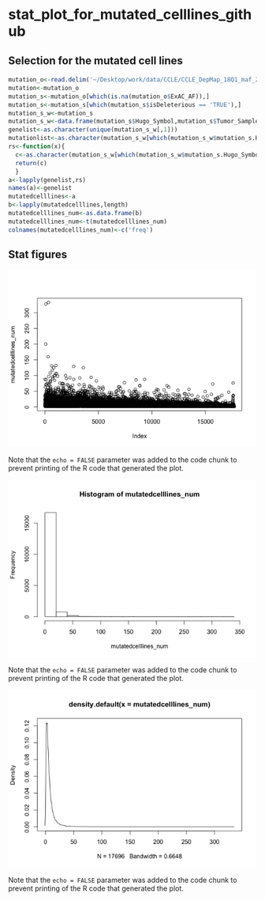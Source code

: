 stat\_plot\_for\_mutated\_celllines\_github
================

Selection for the mutated cell lines
------------------------------------

``` r
mutation_o<-read.delim('~/Desktop/work/data/CCLE/CCLE_DepMap_18Q1_maf_20180207 (1).txt')
mutation<-mutation_o
mutation_s<-mutation_o[which(is.na(mutation_o$ExAC_AF)),]
mutation_s<-mutation_s[which(mutation_s$isDeleterious == 'TRUE'),]
mutation_s_w<-mutation_s
mutation_s_w<-data.frame(mutation_s$Hugo_Symbol,mutation_s$Tumor_Sample_Barcode)
genelist<-as.character(unique(mutation_s_w[,1]))
mutationlist<-as.character(mutation_s_w[which(mutation_s_w$mutation_s.Hugo_Symbol=='MTOR'),2])
rs<-function(x){
  c<-as.character(mutation_s_w[which(mutation_s_w$mutation_s.Hugo_Symbol==x),2])
  return(c)
  }
a<-lapply(genelist,rs)
names(a)<-genelist
mutatedcelllines<-a
b<-lapply(mutatedcelllines,length)
mutatedcelllines_num<-as.data.frame(b)
mutatedcelllines_num<-t(mutatedcelllines_num)
colnames(mutatedcelllines_num)<-c('freq')
```

Stat figures
------------

![](stat_plot_for_mutated_celllines_github_files/figure-markdown_github/olo-1.png)

Note that the `echo = FALSE` parameter was added to the code chunk to prevent printing of the R code that generated the plot.

![](stat_plot_for_mutated_celllines_github_files/figure-markdown_github/ll-1.png)

Note that the `echo = FALSE` parameter was added to the code chunk to prevent printing of the R code that generated the plot.

![](stat_plot_for_mutated_celllines_github_files/figure-markdown_github/jkjk-1.png)

Note that the `echo = FALSE` parameter was added to the code chunk to prevent printing of the R code that generated the plot.
